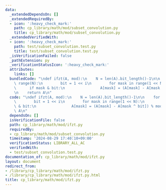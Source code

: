 ```yaml
---
data:
  _extendedDependsOn: []
  _extendedRequiredBy:
  - icon: ':heavy_check_mark:'
    path: cp_library/math/mod/subset_convolution.py
    title: cp_library/math/mod/subset_convolution.py
  _extendedVerifiedWith:
  - icon: ':heavy_check_mark:'
    path: test/subset_convolution.test.py
    title: test/subset_convolution.test.py
  _isVerificationFailed: false
  _pathExtension: py
  _verificationStatusIcon: ':heavy_check_mark:'
  attributes:
    links: []
  bundledCode: "\ndef ifzt(A, mod):\n    N = len(A).bit_length()-1\n\n    for i in\
    \ range(N):\n        bit = 1 << i\n        for mask in range(1 << N):\n      \
    \      if mask & bit:\n                A[mask] = (A[mask] - A[mask ^ bit]) % mod\n\
    \n    return A\n"
  code: "\ndef ifzt(A, mod):\n    N = len(A).bit_length()-1\n\n    for i in range(N):\n\
    \        bit = 1 << i\n        for mask in range(1 << N):\n            if mask\
    \ & bit:\n                A[mask] = (A[mask] - A[mask ^ bit]) % mod\n\n    return\
    \ A\n"
  dependsOn: []
  isVerificationFile: false
  path: cp_library/math/mod/ifzt.py
  requiredBy:
  - cp_library/math/mod/subset_convolution.py
  timestamp: '2024-08-29 17:40:10+09:00'
  verificationStatus: LIBRARY_ALL_AC
  verifiedWith:
  - test/subset_convolution.test.py
documentation_of: cp_library/math/mod/ifzt.py
layout: document
redirect_from:
- /library/cp_library/math/mod/ifzt.py
- /library/cp_library/math/mod/ifzt.py.html
title: cp_library/math/mod/ifzt.py
---
```

